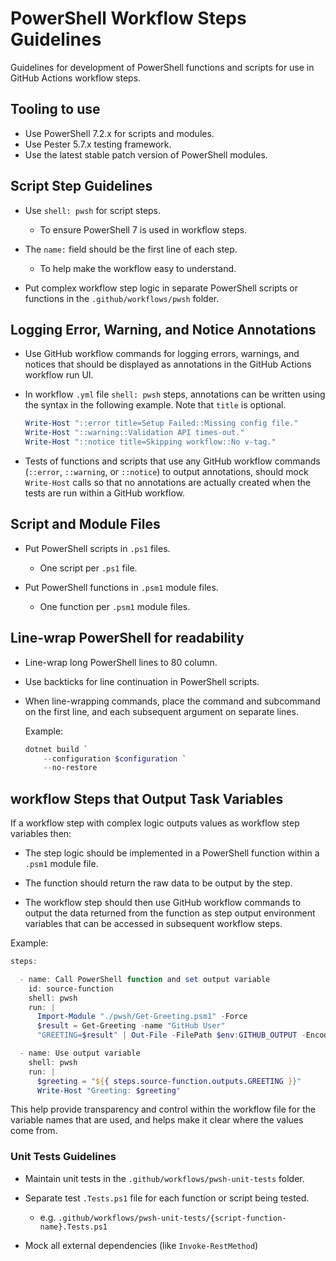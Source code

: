# PowerShell Workflow Steps Guidelines

Guidelines for development of PowerShell functions and scripts
for use in GitHub Actions workflow steps.

## Tooling to use

- Use PowerShell 7.2.x for scripts and modules.
- Use Pester 5.7.x testing framework.
- Use the latest stable patch version of PowerShell modules.

## Script Step Guidelines

- Use `shell: pwsh` for script steps.
  - To ensure PowerShell 7 is used in workflow steps.

- The `name:` field should be the first line of each step.
  - To help make the workflow easy to understand.

- Put complex workflow step logic in separate PowerShell scripts or functions
  in the `.github/workflows/pwsh` folder.

## Logging Error, Warning, and Notice Annotations

- Use GitHub workflow commands for logging errors, warnings, and notices that should be displayed as annotations in the GitHub Actions workflow run UI.

- In workflow `.yml` file `shell: pwsh` steps, annotations can be written using the syntax in the following example. Note that `title` is optional.
  ```powershell
  Write-Host "::error title=Setup Failed::Missing config file."
  Write-Host "::warning::Validation API times-out."
  Write-Host "::notice title=Skipping workflow::No v-tag."
  ```

- Tests of functions and scripts that use any GitHub workflow commands (`::error`, `::warning`, or `::notice`) to output annotations, should mock `Write-Host` calls so that no annotations are actually created when the tests are run within a GitHub workflow.

## Script and Module Files

- Put PowerShell scripts in `.ps1` files.
  - One script per `.ps1` file.

- Put PowerShell functions in `.psm1` module files.
  - One function per `.psm1` module files.

## Line-wrap PowerShell for readability

- Line-wrap long PowerShell lines to 80 column.

- Use backticks for line continuation in PowerShell scripts.

 - When line-wrapping commands, place the command and subcommand on the first line, and each subsequent argument on separate lines.

   Example:
   ```PowerShell
   dotnet build `
       --configuration $configuration `
       --no-restore
   ```

## workflow Steps that Output Task Variables

 If a workflow step with complex logic outputs values as workflow step variables then:

- The step logic should be implemented in a PowerShell function within a
  `.psm1` module file.

- The function should return the raw data to be output by the step.

- The workflow step should then use GitHub workflow commands to output the data returned from the function as step output environment variables that can be accessed in subsequent workflow steps.

Example:
```PowerShell
steps:

  - name: Call PowerShell function and set output variable
    id: source-function
    shell: pwsh
    run: |
      Import-Module "./pwsh/Get-Greeting.psm1" -Force
      $result = Get-Greeting -name "GitHub User"
      "GREETING=$result" | Out-File -FilePath $env:GITHUB_OUTPUT -Encoding utf8 -Append

  - name: Use output variable
    shell: pwsh
    run: |
      $greeting = "${{ steps.source-function.outputs.GREETING }}"
      Write-Host "Greeting: $greeting"
```

This help provide transparency and control within the workflow file for the variable names that are used, and helps make it clear where the values come from.

### Unit Tests Guidelines

- Maintain unit tests in the `.github/workflows/pwsh-unit-tests` folder.

- Separate test `.Tests.ps1` file for each function or script being tested.
  - e.g. `.github/workflows/pwsh-unit-tests/{script-function-name}.Tests.ps1`

- Mock all external dependencies (like `Invoke-RestMethod`)
